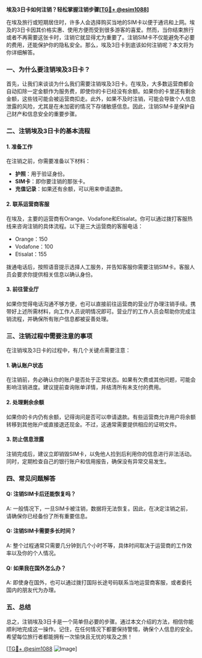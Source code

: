 **埃及3日卡如何注销？轻松掌握注销步骤[[TG💪+ @esim1088](https://t.me/s/esim1088)]**

在埃及旅行或短期居住时，许多人会选择购买当地的SIM卡以便于通讯和上网。埃及的3日卡因其价格实惠、使用方便而受到很多游客的喜爱。然而，当你结束旅行或者不再需要这张卡时，注销它就显得尤为重要了。注销SIM卡不仅能避免不必要的费用，还能保护你的隐私安全。那么，埃及3日卡到底该如何注销呢？本文将为你详细解答。

### 一、为什么要注销埃及3日卡？

首先，让我们来谈谈为什么我们需要注销埃及3日卡。在埃及，大多数运营商都会自动扣除一定金额作为服务费，即使你的卡已经没有余额。如果你的卡里还有剩余金额，这些钱可能会被运营商扣走。此外，如果不及时注销，可能会导致个人信息泄露的风险，尤其是在未加密的情况下存储敏感信息。因此，注销SIM卡是保护自己财产和信息安全的重要步骤。

### 二、注销埃及3日卡的基本流程

#### 1. 准备工作

在注销之前，你需要准备以下材料：

- **护照**：用于验证身份。
- **SIM卡**：即你要注销的那张卡。
- **充值记录**：如果还有余额，可以用来申请退款。

#### 2. 联系运营商客服

在埃及，主要的运营商有Orange、Vodafone和Etisalat。你可以通过拨打客服热线来咨询注销的具体流程。以下是三大运营商的客服电话：

- Orange：150
- Vodafone：100
- Etisalat：155

拨通电话后，按照语音提示选择人工服务，并告知客服你需要注销SIM卡。客服人员会要求你提供相关信息以确认身份。

#### 3. 前往营业厅

如果你觉得电话沟通不够方便，也可以直接前往运营商的营业厅办理注销手续。携带好上述所需材料，向工作人员说明情况即可。营业厅的工作人员会帮助你完成注销流程，并确保所有账户信息都被妥善处理。

### 三、注销过程中需要注意的事项

在注销埃及3日卡的过程中，有几个关键点需要注意：

#### 1. 确认账户状态

在注销前，务必确认你的账户是否处于正常状态。如果有欠费或其他问题，可能会影响注销进度。建议提前查询账单详情，并结清所有未支付的费用。

#### 2. 处理剩余余额

如果你的卡内仍有余额，记得询问是否可以申请退款。有些运营商允许用户将余额转移到其他账户或直接退还现金。不过，这通常需要提供相应的证明文件。

#### 3. 防止信息泄露

注销完成后，建议立即销毁SIM卡，以免他人捡到后利用你的信息进行非法活动。同时，定期检查自己的银行账户和信用报告，确保没有异常交易发生。

### 四、常见问题解答

#### Q: 注销SIM卡后还能恢复吗？
A: 一般情况下，一旦SIM卡被注销，数据将无法恢复。因此，在决定注销之前，请确保你已经备份了所有重要信息。

#### Q: 注销SIM卡需要多长时间？
A: 整个过程通常只需要几分钟到几个小时不等，具体时间取决于运营商的工作效率以及你的个人情况。

#### Q: 如果我在国外怎么办？
A: 即使身在国外，也可以通过拨打国际长途号码联系当地运营商客服，或者委托国内的朋友代为办理。

### 五、总结

总之，注销埃及3日卡是一个简单但必要的步骤。通过本文介绍的方法，相信你能顺利地完成这一操作。记住，在任何情况下都要保持警惕，确保个人信息的安全。希望每位旅行者都能拥有一次愉快且无忧的埃及之旅！

[[TG💪+ @esim1088](https://t.me/s/esim1088) ![Image](https://i.postimg.cc/4NQfJmqS/Snipaste-2025-05-13-00-14-12.png)]
